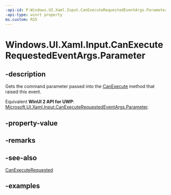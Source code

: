 ```yaml
---
-api-id: P:Windows.UI.Xaml.Input.CanExecuteRequestedEventArgs.Parameter
-api-type: winrt property
ms.custom: RS5
---
```


<!-- Property syntax.
public object Parameter { get; }
-->

# Windows.UI.Xaml.Input.CanExecuteRequestedEventArgs.Parameter

## -description

Gets the command parameter passed into the [CanExecute](icommand_canexecute_508446764.md) method that raised this event.

Equivalent **WinUI 2 API for UWP**: [Microsoft.UI.Xaml.Input.CanExecuteRequestedEventArgs.Parameter](/windows/winui/api/microsoft.ui.xaml.input.canexecuterequestedeventargs.parameter).

## -property-value

## -remarks

## -see-also

[CanExecuteRequested](xamluicommand_canexecuterequested.md)

## -examples

